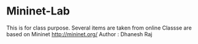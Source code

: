 # Mininet-Lab
This is for class purpose. Several items are taken from online 
Classse are based on Mininet http://mininet.org/
Author : Dhanesh Raj
